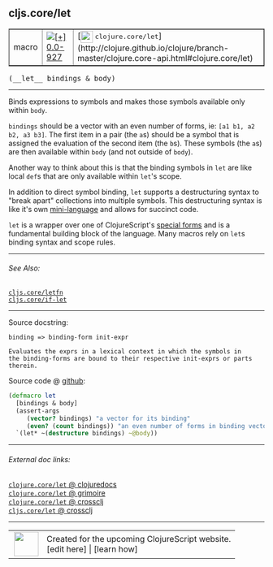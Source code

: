 ## cljs.core/let



 <table border="1">
<tr>
<td>macro</td>
<td><a href="https://github.com/cljsinfo/cljs-api-docs/tree/0.0-927"><img valign="middle" alt="[+] 0.0-927" title="Added in 0.0-927" src="https://img.shields.io/badge/+-0.0--927-lightgrey.svg"></a> </td>
<td>
[<img height="24px" valign="middle" src="http://i.imgur.com/1GjPKvB.png"> <samp>clojure.core/let</samp>](http://clojure.github.io/clojure/branch-master/clojure.core-api.html#clojure.core/let)
</td>
</tr>
</table>


 <samp>
(__let__ bindings & body)<br>
</samp>

---

Binds expressions to symbols and makes those symbols available only within
`body`.

`bindings` should be a vector with an even number of forms, ie: `[a1 b1, a2 b2,
a3 b3]`. The first item in a pair (the `a`s) should be a symbol that is assigned
the evaluation of the second item (the `b`s). These symbols (the `a`s) are then
available within `body` (and not outside of `body`).

Another way to think about this is that the binding symbols in `let` are like
local `def`s that are only available within `let`'s scope.

In addition to direct symbol binding, `let` supports a destructuring syntax to
"break apart" collections into multiple symbols. This destructuring syntax is
like it's own [mini-language] and allows for succinct code.

`let` is a wrapper over one of ClojureScript's [special forms] and is a
fundamental building block of the language. Many macros rely on `let`s binding
syntax and scope rules.

[mini-language]:http://blog.jayfields.com/2010/07/clojure-destructuring.html
[special forms]:http://clojure.org/special_forms

---


###### See Also:

[`cljs.core/letfn`](cljs.core_letfn.md)<br>
[`cljs.core/if-let`](cljs.core_if-let.md)<br>

---


Source docstring:

```
binding => binding-form init-expr

Evaluates the exprs in a lexical context in which the symbols in
the binding-forms are bound to their respective init-exprs or parts
therein.
```


Source code @ [github](https://github.com/clojure/clojurescript/blob/r2342/src/clj/cljs/core.clj#L146-L156):

```clj
(defmacro let
  [bindings & body]
  (assert-args
     (vector? bindings) "a vector for its binding"
     (even? (count bindings)) "an even number of forms in binding vector")
  `(let* ~(destructure bindings) ~@body))
```

<!--
Repo - tag - source tree - lines:

 <pre>
clojurescript @ r2342
└── src
    └── clj
        └── cljs
            └── <ins>[core.clj:146-156](https://github.com/clojure/clojurescript/blob/r2342/src/clj/cljs/core.clj#L146-L156)</ins>
</pre>

-->

---



###### External doc links:

[`clojure.core/let` @ clojuredocs](http://clojuredocs.org/clojure.core/let)<br>
[`clojure.core/let` @ grimoire](http://conj.io/store/v1/org.clojure/clojure/1.7.0-beta3/clj/clojure.core/let/)<br>
[`clojure.core/let` @ crossclj](http://crossclj.info/fun/clojure.core/let.html)<br>
[`cljs.core/let` @ crossclj](http://crossclj.info/fun/cljs.core/let.html)<br>

---

 <table>
<tr><td>
<img valign="middle" align="right" width="48px" src="http://i.imgur.com/Hi20huC.png">
</td><td>
Created for the upcoming ClojureScript website.<br>
[edit here] | [learn how]
</td></tr></table>

[edit here]:https://github.com/cljsinfo/cljs-api-docs/blob/master/cljsdoc/cljs.core_let.cljsdoc
[learn how]:https://github.com/cljsinfo/cljs-api-docs/wiki/cljsdoc-files

<!--

This information was too distracting to show to readers, but I'll leave it
commented here since it is helpful to:

- pretty-print the data used to generate this document
- and show how to retrieve that data



The API data for this symbol:

```clj
{:description "Binds expressions to symbols and makes those symbols available only within\n`body`.\n\n`bindings` should be a vector with an even number of forms, ie: `[a1 b1, a2 b2,\na3 b3]`. The first item in a pair (the `a`s) should be a symbol that is assigned\nthe evaluation of the second item (the `b`s). These symbols (the `a`s) are then\navailable within `body` (and not outside of `body`).\n\nAnother way to think about this is that the binding symbols in `let` are like\nlocal `def`s that are only available within `let`'s scope.\n\nIn addition to direct symbol binding, `let` supports a destructuring syntax to\n\"break apart\" collections into multiple symbols. This destructuring syntax is\nlike it's own [mini-language] and allows for succinct code.\n\n`let` is a wrapper over one of ClojureScript's [special forms] and is a\nfundamental building block of the language. Many macros rely on `let`s binding\nsyntax and scope rules.\n\n[mini-language]:http://blog.jayfields.com/2010/07/clojure-destructuring.html\n[special forms]:http://clojure.org/special_forms",
 :ns "cljs.core",
 :name "let",
 :signature ["[bindings & body]"],
 :history [["+" "0.0-927"]],
 :type "macro",
 :related ["cljs.core/letfn" "cljs.core/if-let"],
 :full-name-encode "cljs.core_let",
 :source {:code "(defmacro let\n  [bindings & body]\n  (assert-args\n     (vector? bindings) \"a vector for its binding\"\n     (even? (count bindings)) \"an even number of forms in binding vector\")\n  `(let* ~(destructure bindings) ~@body))",
          :title "Source code",
          :repo "clojurescript",
          :tag "r2342",
          :filename "src/clj/cljs/core.clj",
          :lines [146 156]},
 :full-name "cljs.core/let",
 :clj-symbol "clojure.core/let",
 :docstring "binding => binding-form init-expr\n\nEvaluates the exprs in a lexical context in which the symbols in\nthe binding-forms are bound to their respective init-exprs or parts\ntherein."}

```

Retrieve the API data for this symbol:

```clj
;; from Clojure REPL
(require '[clojure.edn :as edn])
(-> (slurp "https://raw.githubusercontent.com/cljsinfo/cljs-api-docs/catalog/cljs-api.edn")
    (edn/read-string)
    (get-in [:symbols "cljs.core/let"]))
```

-->
